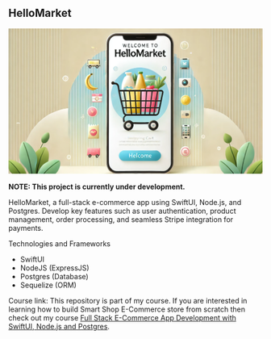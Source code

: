 ## HelloMarket 

![HelloMarket Logo](/resources/hellomarket.png)

**NOTE: This project is currently under development.**

HelloMarket, a full-stack e-commerce app using SwiftUI, Node.js, and Postgres. Develop key features such as user authentication, product management, order processing, and seamless Stripe integration for payments.

Technologies and Frameworks
- SwiftUI
- NodeJS (ExpressJS)
- Postgres (Database)
- Sequelize (ORM)

Course link:
This repository is part of my course. If you are interested in learning how to build Smart Shop E-Commerce store from scratch then check out my course [Full Stack E-Commerce App Development with SwiftUI, Node.js and Postgres](https://azamsharp.teachable.com/p/full-stack-e-commerce-app-development-with-swiftui-node-js-and-postgres).

